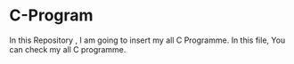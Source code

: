 # C-Program
In this Repository , I am going to insert my all C Programme.
In this file, You can check my all C programme.
